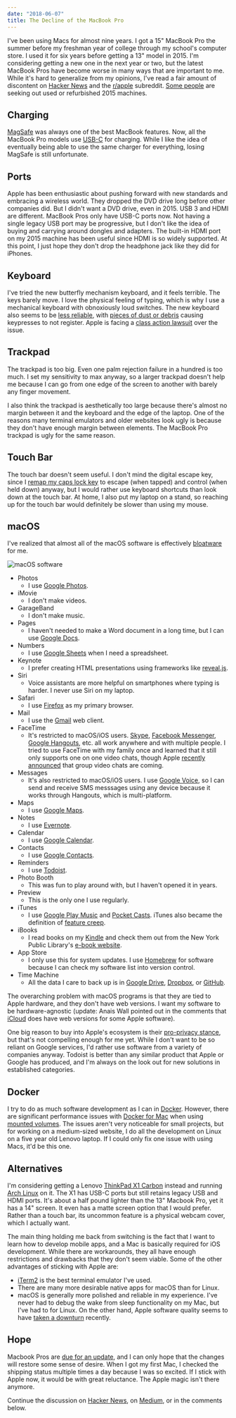 ```yaml
---
date: "2018-06-07"
title: The Decline of the MacBook Pro
---
```


I've been using Macs for almost nine years. I got a 15" MacBook Pro the summer
before my freshman year of college through my school's computer store. I used
it for six years before getting a 13" model in 2015. I'm considering getting a
new one in the next year or two, but the latest MacBook Pros have
become worse in many ways that are important to me. While it's hard to
generalize from my opinions, I've read a fair amount of discontent on [Hacker
News](https://news.ycombinator.com/) and the
[r/apple](https://www.reddit.com/r/apple/) subreddit. [Some
people](https://marco.org/2017/11/14/best-laptop-ever) are seeking out used or
refurbished 2015 machines.

## Charging

[MagSafe](https://en.wikipedia.org/wiki/MagSafe) was always one of the best
MacBook features. Now, all the MacBook Pro models use
[USB-C](https://en.wikipedia.org/wiki/USB-C) for charging. While I like the
idea of eventually being able to use the same charger for everything, losing
MagSafe is still unfortunate.

## Ports

Apple has been enthusiastic about pushing forward with new standards and
embracing a wireless world. They dropped the DVD drive long before other
companies did. But I didn't want a DVD drive, even in 2015. USB 3 and HDMI are
different. MacBook Pros only have USB-C ports now. Not having a single legacy
USB port may be progressive, but I don't like the idea of buying and carrying
around dongles and adapters. The built-in HDMI port on my 2015 machine has been
useful since HDMI is so widely supported. At this point, I just hope they don't
drop the headphone jack like they did for iPhones.

## Keyboard

I've tried the new butterfly mechanism keyboard, and it feels terrible. The keys
barely move. I love the physical feeling of typing, which is why I use a
mechanical keyboard with obnoxiously loud switches. The new keyboard also seems
to be [less
reliable](https://theoutline.com/post/2402/the-new-macbook-keyboard-is-ruining-my-life),
with [pieces of dust or
debris](https://arstechnica.com/gadgets/2018/05/report-butterfly-macbook-pro-keyboards-require-more-frequent-more-expensive-repairs/)
causing keypresses to not register. Apple is facing a [class action
lawsuit](https://www.engadget.com/2018/05/12/apple-faces-class-action-lawsuit-over-macbook-keyboards/)
over the issue.

## Trackpad

The trackpad is too big. Even one palm rejection failure in a hundred is too
much. I set my sensitivity to max anyway, so a larger trackpad doesn't help me
because I can go from one edge of the screen to another with barely any finger
movement.

I also think the trackpad is aesthetically too large because there's almost no
margin between it and the keyboard and the edge of the laptop. One of the
reasons many terminal emulators and older websites look ugly is because they
don't have enough margin between elements. The MacBook Pro trackpad is ugly for
the same reason.

## Touch Bar

The touch bar doesn't seem useful. I don't mind the digital escape key, since I
[remap my caps lock key](https://github.com/dguo/dotfiles) to escape (when
tapped) and control (when held down) anyway, but I would rather use keyboard
shortcuts than look down at the touch bar. At home, I also put my laptop on a
stand, so reaching up for the touch bar would definitely be slower than using
my mouse.

## macOS

I've realized that almost all of the macOS software is effectively
[bloatware](https://en.wikipedia.org/wiki/Software_bloat#Bloatware) for me.

![macOS software](https://i.imgur.com/IO6AQCf.png)

* Photos
    * I use [Google Photos](https://www.google.com/photos/about/).
* iMovie
    * I don't make videos.
* GarageBand
    * I don't make music.
* Pages
    * I haven't needed to make a Word document in a long time, but I can use
      [Google Docs](https://www.google.com/docs/about/).
* Numbers
    * I use [Google Sheets](https://www.google.com/sheets/about/) when I need a spreadsheet.
* Keynote
    * I prefer creating HTML presentations using frameworks like [reveal.js](https://revealjs.com/).
* Siri
    * Voice assistants are more helpful on smartphones where typing is harder. I
      never use Siri on my laptop.
* Safari
    * I use [Firefox](https://www.mozilla.org/en-US/firefox/) as my primary browser.
* Mail
    * I use the [Gmail](https://www.google.com/gmail/about/) web client.
* FaceTime
    * It's restricted to macOS/iOS users. [Skype](https://www.skype.com/),
      [Facebook Messenger](https://www.messenger.com/), [Google
      Hangouts](https://hangouts.google.com/), etc. all work anywhere and with
      multiple people. I tried to use FaceTime with my family once and learned
      that it still only supports one on one video chats, though Apple [recently
      announced](https://techcrunch.com/2018/06/04/apple-is-adding-group-facetime-video-calls-to-ios-12/)
      that group video chats are coming.
* Messages
    * It's also restricted to macOS/iOS users. I use [Google
      Voice](https://www.google.com/voice), so I can send and receive SMS
      messsages using any device because it works through Hangouts, which is
      multi-platform.
* Maps
    * I use [Google Maps](https://www.google.com/maps).
* Notes
    * I use [Evernote](https://www.evernote.com).
* Calendar
    * I use [Google Calendar](https://www.google.com/calendar/about/).
* Contacts
    * I use [Google Contacts](https://www.google.com/contacts/).
* Reminders
    * I use [Todoist](https://todoist.com).
* Photo Booth
    * This was fun to play around with, but I haven't opened it in years.
* Preview
    * This is the only one I use regularly.
* iTunes
    * I use [Google Play Music](https://play.google.com/music/) and [Pocket
      Casts](https://www.shiftyjelly.com/pocketcasts/). iTunes also became the
      definition of [feature
      creep](https://en.wikipedia.org/wiki/Feature_creep).
* iBooks
    * I read books on my [Kindle](https://en.wikipedia.org/wiki/Amazon_Kindle)
      and check them out from the New York Public Library's [e-book
      website](https://nypl.overdrive.com/).
* App Store
    * I only use this for system updates. I use
      [Homebrew](https://caskroom.github.io/) for software because I can check
      my software list into version control.
* Time Machine
    * All the data I care to back up is in [Google
      Drive](https://www.google.com/drive/),
     [Dropbox](https://www.dropbox.com/), or [GitHub](https://github.com/).

The overarching problem with macOS programs is that they are tied to Apple
hardware, and they don't have web versions. I want my software to be
hardware-agnostic (update: Anais Wall pointed out in the comments that
[iCloud](https://www.icloud.com/) does have web versions for some Apple
software).

One big reason to buy into Apple's ecosystem is their [pro-privacy
stance](https://techcrunch.com/2015/06/02/apples-tim-cook-delivers-blistering-speech-on-encryption-privacy/),
but that's not compelling enough for me yet. While I don't want to be so
reliant on Google services, I'd rather use software from a variety of companies
anyway.  Todoist is better than any similar product that Apple or Google has
produced, and I'm always on the look out for new solutions in established
categories.

## Docker

I try to do as much software development as I can in
[Docker](https://www.docker.com/). However, there are significant performance
issues with [Docker for Mac](https://www.docker.com/docker-mac) when using
[mounted volumes](https://github.com/docker/for-mac/issues/77). The issues
aren't very noticeable for small projects, but for working on a medium-sized
website, I do all the development on Linux on a five year old Lenovo laptop.
If I could only fix one issue with using Macs, it'd be this one.

## Alternatives

I'm considering getting a Lenovo [ThinkPad X1
Carbon](https://en.wikipedia.org/wiki/ThinkPad_X1_Carbon) instead and running
[Arch Linux](https://www.archlinux.org/) on it. The X1 has USB-C ports but
still retains legacy USB and HDMI ports. It's about a half pound lighter than
the 13" Macbook Pro, yet it has a 14" screen. It even has a matte screen option
that I would prefer. Rather than a touch bar, its uncommon feature is a
physical webcam cover, which I actually want.

The main thing holding me back from switching is the fact that I want to learn
how to develop mobile apps, and a Mac is basically required for iOS
development. While there are workarounds, they all have enough restrictions and
drawbacks that they don't seem viable. Some of the other advantages of sticking
with Apple are:

* [iTerm2](https://iterm2.com/) is the best terminal emulator I've used.
* There are many more desirable native apps for macOS than for Linux.
* macOS is generally more polished and reliable in my experience. I've never had
  to debug the wake from sleep functionality on my Mac, but I've had to for
  Linux. On the other hand, Apple software quality seems to have [taken a
  downturn](https://www.wired.com/story/apples-security-macos-high-sierra-ios-11/)
  recently.

## Hope

Macbook Pros are [due for an update](https://buyersguide.macrumors.com/#Mac),
and I can only hope that the changes will restore some sense of desire. When I
got my first Mac, I checked the shipping status multiple times a day because I
was so excited. If I stick with Apple now, it would be with great reluctance.
The Apple magic isn't there anymore.

Continue the discussion on [Hacker
News](https://news.ycombinator.com/item?id=17266492), on
[Medium](https://medium.com/@dannyguo/the-decline-of-the-macbook-pro-e5a7c2215d61),
or in the comments below.
